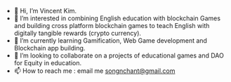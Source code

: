 - 👋 Hi, I’m Vincent Kim.
- 👀 I’m interested in combining English education with blockchain Games and building cross platform blockchain games to teach English with digitally tangible rewards (crypto currency).
- 🌱 I’m currently learning Gamification, Web Game development and Blockchain app building.
- 💞️ I’m looking to collaborate on a projects of educational games and DAO for Equity in education.
- 📫 How to reach me : email me songnchant@gmail.com

<!---
coolchang/coolchang is a ✨ special ✨ repository because its `README.md` (this file) appears on your GitHub profile.
You can click the Preview link to take a look at your changes.
--->

